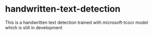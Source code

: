 # handwritten-text-detection
This is a handwritten text detection trained with microsoft-tcocr model which is still in development
